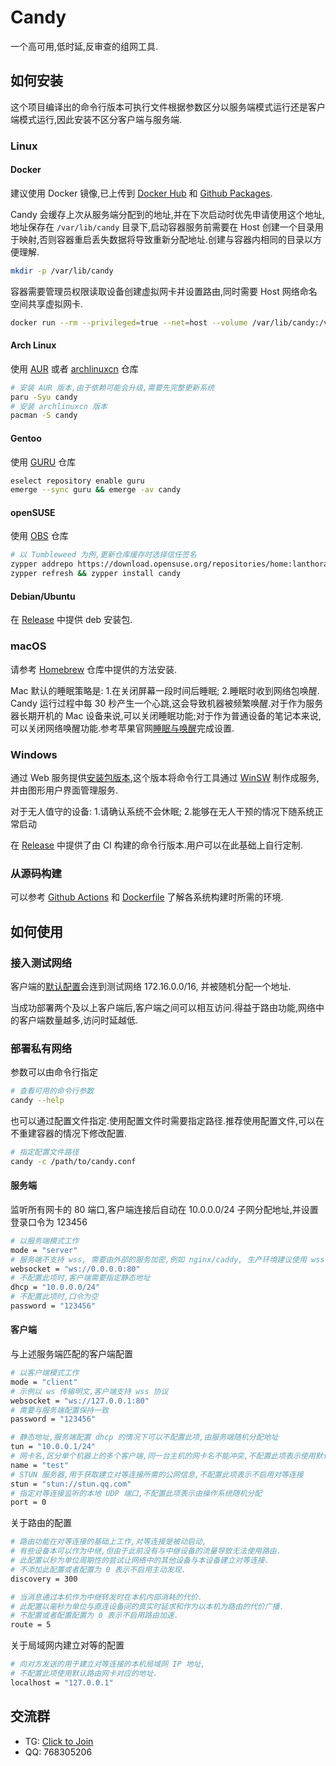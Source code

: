 # Candy

一个高可用,低时延,反审查的组网工具.

## 如何安装

这个项目编译出的命令行版本可执行文件根据参数区分以服务端模式运行还是客户端模式运行,因此安装不区分客户端与服务端.

### Linux

#### Docker

建议使用 Docker 镜像,已上传到 [Docker Hub](https://hub.docker.com/r/lanthora/candy) 和 [Github Packages](https://github.com/lanthora/candy/pkgs/container/candy).

Candy 会缓存上次从服务端分配到的地址,并在下次启动时优先申请使用这个地址,地址保存在 `/var/lib/candy` 目录下,启动容器服务前需要在 Host 创建一个目录用于映射,否则容器重启丢失数据将导致重新分配地址.创建与容器内相同的目录以方便理解.

```bash
mkdir -p /var/lib/candy
```

容器需要管理员权限读取设备创建虚拟网卡并设置路由,同时需要 Host 网络命名空间共享虚拟网卡.

```bash
docker run --rm --privileged=true --net=host --volume /var/lib/candy:/var/lib/candy docker.io/lanthora/candy:latest
```

#### Arch Linux

使用 [AUR](https://aur.archlinux.org/packages/candy) 或者 [archlinuxcn](https://github.com/archlinuxcn/repo/tree/master/archlinuxcn/candy) 仓库

```bash
# 安装 AUR 版本,由于依赖可能会升级,需要先完整更新系统
paru -Syu candy
# 安装 archlinuxcn 版本
pacman -S candy
```

#### Gentoo

使用 [GURU](https://github.com/gentoo/guru/tree/master/net-vpn/candy) 仓库

```bash
eselect repository enable guru
emerge --sync guru && emerge -av candy
```

#### openSUSE 

使用 [OBS](https://software.opensuse.org/download/package?package=candy&project=home:lanthora:candy) 仓库

```bash
# 以 Tumbleweed 为例,更新仓库缓存时选择信任签名
zypper addrepo https://download.opensuse.org/repositories/home:lanthora:candy/openSUSE_Tumbleweed/home:lanthora:candy.repo
zypper refresh && zypper install candy
```

#### Debian/Ubuntu

在 [Release](https://github.com/lanthora/candy/releases/latest) 中提供 deb 安装包.

### macOS

请参考 [Homebrew](https://github.com/lanthora/homebrew-repo) 仓库中提供的方法安装.

Mac 默认的睡眠策略是: 1.在关闭屏幕一段时间后睡眠; 2.睡眠时收到网络包唤醒. Candy 运行过程中每 30 秒产生一个心跳,这会导致机器被频繁唤醒.对于作为服务器长期开机的 Mac 设备来说,可以关闭睡眠功能;对于作为普通设备的笔记本来说,可以关闭网络唤醒功能.参考苹果官网[睡眠与唤醒](https://support.apple.com/zh-cn/guide/mac-help/mchle41a6ccd/mac)完成设置.

### Windows

通过 Web 服务提供[安装包版本](https://dl.canets.org/),这个版本将命令行工具通过 [WinSW](https://github.com/winsw/winsw) 制作成服务,并由图形用户界面管理服务.

对于无人值守的设备: 1.请确认系统不会休眠; 2.能够在无人干预的情况下随系统正常启动

在 [Release](https://github.com/lanthora/candy/releases/latest) 中提供了由 CI 构建的命令行版本.用户可以在此基础上自行定制.

### 从源码构建

可以参考 [Github Actions](.github/workflows/check.yaml) 和 [Dockerfile](dockerfile) 了解各系统构建时所需的环境.

## 如何使用

### 接入测试网络

客户端的[默认配置](candy.conf)会连到测试网络 172.16.0.0/16, 并被随机分配一个地址.

当成功部署两个及以上客户端后,客户端之间可以相互访问.得益于路由功能,网络中的客户端数量越多,访问时延越低.

### 部署私有网络

参数可以由命令行指定

```bash
# 查看可用的命令行参数
candy --help
```

也可以通过配置文件指定.使用配置文件时需要指定路径.推荐使用配置文件,可以在不重建容器的情况下修改配置.

```bash
# 指定配置文件路径
candy -c /path/to/candy.conf
```

#### 服务端

监听所有网卡的 80 端口,客户端连接后自动在 10.0.0.0/24 子网分配地址,并设置登录口令为 123456

```bash
# 以服务端模式工作
mode = "server"
# 服务端不支持 wss, 需要由外部的服务加密,例如 nginx/caddy, 生产环境建议使用 wss
websocket = "ws://0.0.0.0:80"
# 不配置此项时,客户端需要指定静态地址
dhcp = "10.0.0.0/24"
# 不配置此项时,口令为空
password = "123456"
```

#### 客户端

与上述服务端匹配的客户端配置

```bash
# 以客户端模式工作
mode = "client"
# 示例以 ws 传输明文,客户端支持 wss 协议
websocket = "ws://127.0.0.1:80"
# 需要与服务端配置保持一致
password = "123456"

# 静态地址,服务端配置 dhcp 的情况下可以不配置此项,由服务端随机分配地址
tun = "10.0.0.1/24"
# 网卡名,区分单个机器上的多个客户端,同一台主机的网卡名不能冲突,不配置此项表示使用默认网卡名 candy
name = "test"
# STUN 服务器,用于获取建立对等连接所需的公网信息,不配置此项表示不启用对等连接
stun = "stun://stun.qq.com"
# 指定对等连接监听的本地 UDP 端口,不配置此项表示由操作系统随机分配
port = 0
```

关于路由的配置

```bash
# 路由功能在对等连接的基础上工作,对等连接是被动启动,
# 有些设备本可以作为中继,但由于此前没有与中继设备的流量导致无法使用路由.
# 此配置以秒为单位周期性的尝试让网络中的其他设备与本设备建立对等连接.
# 不添加此配置或者配置为 0 表示不启用主动发现.
discovery = 300

# 当消息通过本机作为中继转发时在本机内部消耗的代价.
# 此配置以毫秒为单位与直连设备间的真实时延求和作为以本机为路由的代价广播.
# 不配置或者配置配置为 0 表示不启用路由加速.
route = 5
```

关于局域网内建立对等的配置

```bash
# 向对方发送的用于建立对等连接的本机局域网 IP 地址,
# 不配置此项使用默认路由网卡对应的地址.
localhost = "127.0.0.1"
```

## 交流群

- TG: [Click to Join](https://t.me/CandyUserGroup)
- QQ: 768305206
